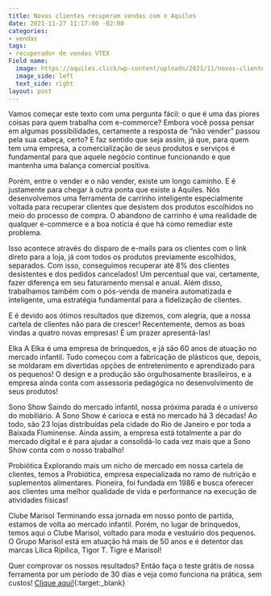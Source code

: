 ```yaml
---
title: Novos clientes recuperam vendas com o Aquiles
date: 2021-11-27 11:17:00 -02:00
categories:
- vendas
tags:
- recuperador de vendas VTEX
Field name:
  image: https://aquiles.click/wp-content/uploads/2021/11/novos-clientes-1200x480.jpg
  image_side: left
  text_side: right
layout: post
---
```


Vamos começar este texto com uma pergunta fácil: o que é uma das piores coisas para quem trabalha com e-commerce? Embora você possa pensar em algumas possibilidades, certamente a resposta de “não vender” passou pela sua cabeça, certo? E faz sentido que seja assim, já que, para quem tem uma empresa, a comercialização de seus produtos e serviços é fundamental para que aquele negócio continue funcionando e que mantenha uma balança comercial positiva. 

Porém, entre o vender e o não vender, existe um longo caminho. E é justamente para chegar à outra ponta que existe a Aquiles. Nós desenvolvemos uma ferramenta de carrinho inteligente especialmente voltada para recuperar clientes que desistem dos produtos escolhidos no meio do processo de compra. O abandono de carrinho é uma realidade de qualquer e-commerce e a boa notícia é que há como remediar este problema. 

Isso acontece através do disparo de e-mails para os clientes com o link direto para a loja, já com todos os produtos previamente escolhidos, separados. Com isso, conseguimos recuperar até 8% dos clientes desistentes e dos pedidos cancelados! Um percentual que vai, certamente, fazer diferença em seu faturamento mensal e anual. Além disso, trabalhamos também com o pós-venda de maneira automatizada e inteligente, uma estratégia fundamental para a fidelização de clientes. 

E é devido aos ótimos resultados que dizemos, com alegria, que a nossa cartela de clientes não para de crescer! Recentemente, demos as boas vindas a quatro novas empresas! É um prazer apresentá-las!

Elka
A Elka é uma empresa de brinquedos, e já são 60 anos de atuação no mercado infantil. Tudo começou com a fabricação de plásticos que, depois, se moldaram em divertidas opções de entretenimento e aprendizado para os pequenos! O design e a produção são orgulhosamente brasileiros, e a empresa ainda conta com assessoria pedagógica no desenvolvimento de seus produtos!

Sono Show
Saindo do mercado infantil, nossa próxima parada é o universo do mobiliário. A Sono Show é carioca e está no mercado há 3 décadas! Ao todo, são 23 lojas distribuídas pela cidade do Rio de Janeiro e por toda a Baixada Fluminense. Ainda assim, a empresa está totalmente a par do mercado digital e é para ajudar a consolidá-lo cada vez mais que a Sono Show conta com o nosso trabalho!

Probiótica
Explorando mais um nicho de mercado em nossa cartela de clientes, temos a Probiótica, empresa especializada no ramo de nutrição e suplementos alimentares. Pioneira, foi fundada em 1986 e busca oferecer aos clientes uma melhor qualidade de vida e performance na execução de atividades físicas!

Clube Marisol
Terminando essa jornada em nosso ponto de partida, estamos de volta ao mercado infantil. Porém, no lugar de brinquedos, temos aqui o Clube Marisol, voltado para moda e vestuário dos pequenos. O Grupo Marisol está em atuação há mais de 50 anos e é detentor das marcas Lilica Ripilica, Tigor T. Tigre e Marisol!

Quer comprovar os nossos resultados? Então faça o teste grátis de nossa ferramenta por um período de 30 dias e veja como funciona na prática, sem custos! [Clique aqui!](http://aquiles.click){:target:_blank}